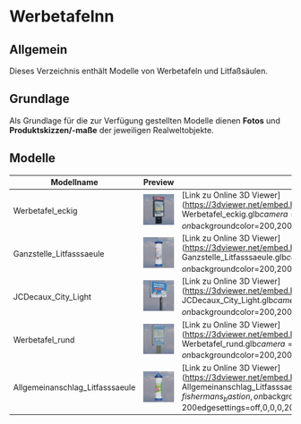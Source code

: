 # Werbetafelnn
## Allgemein
Dieses Verzeichnis enthält Modelle von Werbetafeln und Litfaßsäulen.

## Grundlage
Als Grundlage für die zur Verfügung gestellten Modelle dienen **Fotos** und **Produktskizzen/-maße** der jeweiligen Realweltobjekte. 
## Modelle 
 | Modellname | Preview | 3D-Modell | 
 | --- | --- | --- |
| Werbetafel_eckig |![Image](../Thumbnails/Werbetafeln/Werbetafel_eckig.jpg)| [Link zu Online 3D Viewer] (https://3dviewer.net/embed.html#model=https://github.com/rostock/3DModels/blob/dev/GLBFiles/Werbetafeln/ Werbetafel_eckig.glb$camera=0,0,0$cameramode=perspective$envsettings=fishermans_bastion,on$backgroundcolor=200,200,200,255$defaultcolor=200,200,200$edgesettings=off,0,0,0,20|)  |
| Ganzstelle_Litfasssaeule |![Image](../Thumbnails/Werbetafeln/Ganzstelle_Litfasssaeule.jpg)| [Link zu Online 3D Viewer] (https://3dviewer.net/embed.html#model=https://github.com/rostock/3DModels/blob/dev/GLBFiles/Werbetafeln/ Ganzstelle_Litfasssaeule.glb$camera=0,0,0$cameramode=perspective$envsettings=fishermans_bastion,on$backgroundcolor=200,200,200,255$defaultcolor=200,200,200$edgesettings=off,0,0,0,20|)  |
| JCDecaux_City_Light |![Image](../Thumbnails/Werbetafeln/JCDecaux_City_Light.jpg)| [Link zu Online 3D Viewer] (https://3dviewer.net/embed.html#model=https://github.com/rostock/3DModels/blob/dev/GLBFiles/Werbetafeln/ JCDecaux_City_Light.glb$camera=0,0,0$cameramode=perspective$envsettings=fishermans_bastion,on$backgroundcolor=200,200,200,255$defaultcolor=200,200,200$edgesettings=off,0,0,0,20|)  |
| Werbetafel_rund |![Image](../Thumbnails/Werbetafeln/Werbetafel_rund.jpg)| [Link zu Online 3D Viewer] (https://3dviewer.net/embed.html#model=https://github.com/rostock/3DModels/blob/dev/GLBFiles/Werbetafeln/ Werbetafel_rund.glb$camera=0,0,0$cameramode=perspective$envsettings=fishermans_bastion,on$backgroundcolor=200,200,200,255$defaultcolor=200,200,200$edgesettings=off,0,0,0,20|)  |
| Allgemeinanschlag_Litfasssaeule |![Image](../Thumbnails/Werbetafeln/Allgemeinanschlag_Litfasssaeule.jpg)| [Link zu Online 3D Viewer] (https://3dviewer.net/embed.html#model=https://github.com/rostock/3DModels/blob/dev/GLBFiles/Werbetafeln/ Allgemeinanschlag_Litfasssaeule.glb$camera=0,0,0$cameramode=perspective$envsettings=fishermans_bastion,on$backgroundcolor=200,200,200,255$defaultcolor=200,200,200$edgesettings=off,0,0,0,20|)  |
